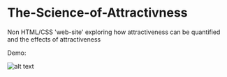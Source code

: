 # The-Science-of-Attractivness
Non HTML/CSS 'web-site' exploring how attractiveness can be quantified and the effects of attractiveness

Demo:

![alt text](https://raw.githubusercontent.com/AdonisProgramming/The-Science-of-Attractivness/main/Science%20of%20Attractiveness.png)



